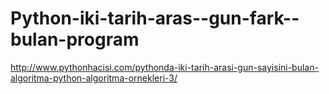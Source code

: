 # Python-iki-tarih-aras--gun-fark--bulan-program
http://www.pythonhacisi.com/pythonda-iki-tarih-arasi-gun-sayisini-bulan-algoritma-python-algoritma-ornekleri-3/
